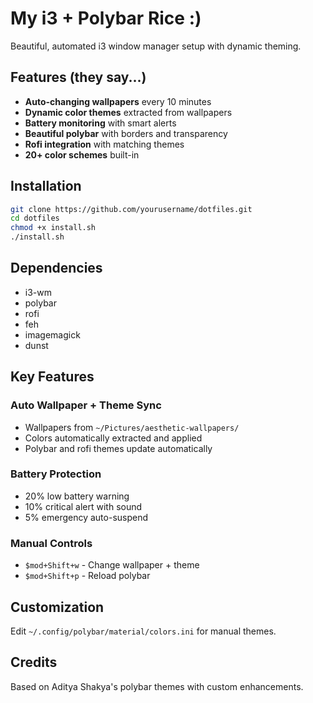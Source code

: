 # My i3 + Polybar Rice :)

Beautiful, automated i3 window manager setup with dynamic theming.

## Features (they say...)

- **Auto-changing wallpapers** every 10 minutes
- **Dynamic color themes** extracted from wallpapers
- **Battery monitoring** with smart alerts
- **Beautiful polybar** with borders and transparency
- **Rofi integration** with matching themes
- **20+ color schemes** built-in



## Installation

```bash
git clone https://github.com/yourusername/dotfiles.git
cd dotfiles
chmod +x install.sh
./install.sh
```

## Dependencies

- i3-wm
- polybar 
- rofi
- feh
- imagemagick
- dunst

## Key Features

### Auto Wallpaper + Theme Sync
- Wallpapers from `~/Pictures/aesthetic-wallpapers/`
- Colors automatically extracted and applied
- Polybar and rofi themes update automatically

### Battery Protection
- 20% low battery warning
- 10% critical alert with sound
- 5% emergency auto-suspend

### Manual Controls
- `$mod+Shift+w` - Change wallpaper + theme
- `$mod+Shift+p` - Reload polybar

## Customization

Edit `~/.config/polybar/material/colors.ini` for manual themes.

## Credits

Based on Aditya Shakya's polybar themes with custom enhancements.
